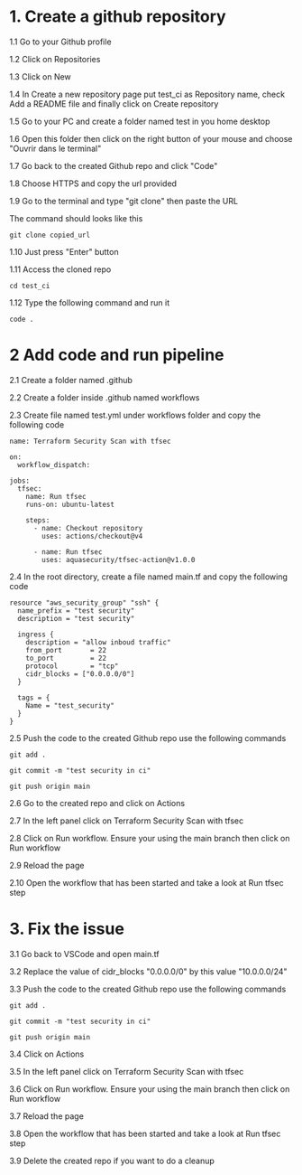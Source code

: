 # 1. Create a github repository

1.1 Go to your Github profile

1.2 Click on Repositories

1.3 Click on New

1.4 In Create a new repository page put test_ci as Repository name, check Add a README file and finally click on Create repository

1.5 Go to your PC and create a folder named test in you home desktop

1.6 Open this folder then click on the right button of your mouse and choose "Ouvrir dans le terminal"

1.7 Go back to the created Github repo and click "Code"

1.8 Choose HTTPS and copy the url provided

1.9 Go to the terminal and type "git clone" then paste the URL 

The command should looks like this
```
git clone copied_url
```

1.10 Just press "Enter" button 

1.11 Access the cloned repo
```
cd test_ci
``` 

1.12 Type the following command and run it
```
code .
``` 
# 2 Add code and run pipeline
2.1 Create a folder named .github

2.2 Create a folder inside .github named workflows 

2.3 Create file named test.yml under workflows folder and copy the following code
```
name: Terraform Security Scan with tfsec

on:
  workflow_dispatch:

jobs:
  tfsec:
    name: Run tfsec
    runs-on: ubuntu-latest

    steps:
      - name: Checkout repository
        uses: actions/checkout@v4

      - name: Run tfsec
        uses: aquasecurity/tfsec-action@v1.0.0

```


2.4 In the root directory, create a file named main.tf and copy the following code
```
resource "aws_security_group" "ssh" {
  name_prefix = "test security"
  description = "test security"

  ingress {
    description = "allow inboud traffic"
    from_port       = 22
    to_port         = 22
    protocol        = "tcp"
    cidr_blocks = ["0.0.0.0/0"]
  }

  tags = {
    Name = "test_security"
  }
}

```
2.5 Push the code to the created Github repo use the following commands

```
git add .
```
```
git commit -m "test security in ci"
```
```
git push origin main
```
2.6 Go to the created repo and click on Actions

2.7 In the left panel click on Terraform Security Scan with tfsec

2.8 Click on Run workflow. Ensure your using the main branch then click on Run workflow

2.9 Reload the page

2.10 Open the workflow that has been started and take a look at Run tfsec step

# 3. Fix the issue

3.1 Go back to VSCode and open main.tf

3.2 Replace the value of cidr_blocks "0.0.0.0/0" by this value "10.0.0.0/24"

3.3 Push the code to the created Github repo use the following commands
```
git add .
```
```
git commit -m "test security in ci"
```
```
git push origin main
```
3.4 Click on Actions

3.5 In the left panel click on Terraform Security Scan with tfsec

3.6 Click on Run workflow. Ensure your using the main branch then click on Run workflow

3.7 Reload the page

3.8 Open the workflow that has been started and take a look at Run tfsec step

3.9 Delete the created repo if you want to do a cleanup